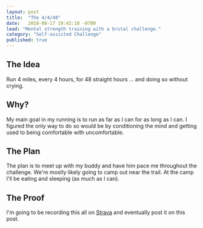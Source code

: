 ```yaml
---
layout: post
title:  "The 4/4/48"
date:   2018-08-17 19:42:18 -0700
lead: "Mental strength training with a brutal challenge."
category: "Self-assisted Challenge"
published: true
---
```


## The Idea

Run 4 miles, every 4 hours, for 48 straight hours ... and doing so without crying.

## Why?

My main goal in my running is to run as far as I can for as long as I can. I figured the only way to do so would be by conditioning the mind and getting used to being comfortable with uncomfortable.

## The Plan

The plan is to meet up with my buddy and have him pace me throughout the challenge. We're mostly likely going to camp out near the trail. At the camp I'll be eating and sleeping (as much as I can).

## The Proof

I'm going to be recording this all on [Strava](https://www.strava.com/athletes/32024171) and eventually post it on this post.
